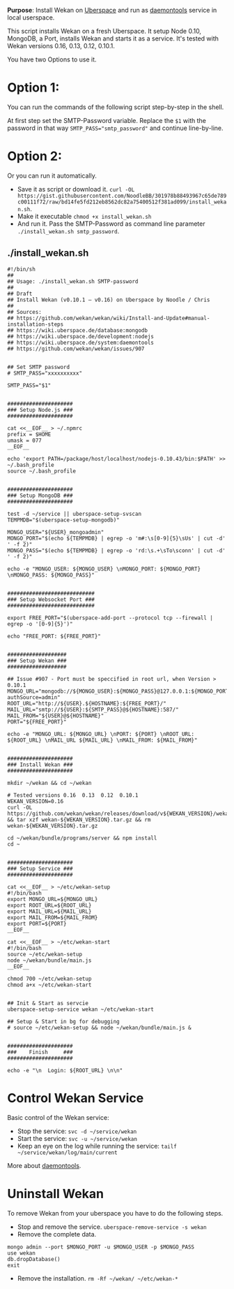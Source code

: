 **Purpose**: Install Wekan on [Uberspace](https://uberspace.de/) and run as [daemontools](https://cr.yp.to/daemontools/faq/create.html) service in local userspace.

This script installs Wekan on a fresh Uberspace. It setup Node 0.10, MongoDB, a Port, installs Wekan and starts it as a service. It's tested with Wekan versions 0.16, 0.13, 0.12, 0.10.1. 

You have two Options to use it.

# Option 1:
You can run the commands of the following script step-by-step in the shell. 

At first step set the SMTP-Password variable. Replace the `$1` with the password in that way `SMTP_PASS="smtp_password"` and continue line-by-line.

# Option 2:
Or you can run it automatically.
* Save it as script or download it. `curl -OL https://gist.githubusercontent.com/NoodleBB/301978b88493967c65de789c00111f72/raw/bd14fe5fd212eb8562dc82a75400512f381ad099/install_wekan.sh`.
* Make it executable `chmod +x install_wekan.sh` 
* And run it. Pass the SMTP-Password as command line parameter `./install_wekan.sh smtp_password`. 

## ./install_wekan.sh
```
#!/bin/sh
## 
## Usage: ./install_wekan.sh SMTP-password
##
## Draft
## Install Wekan (v0.10.1 – v0.16) on Uberspace by Noodle / Chris
## 
## Sources: 
## https://github.com/wekan/wekan/wiki/Install-and-Update#manual-installation-steps
## https://wiki.uberspace.de/database:mongodb
## https://wiki.uberspace.de/development:nodejs
## https://wiki.uberspace.de/system:daemontools
## https://github.com/wekan/wekan/issues/907


## Set SMTP password
# SMTP_PASS="xxxxxxxxxx"

SMTP_PASS="$1"


#####################
### Setup Node.js ###
#####################

cat <<__EOF__ > ~/.npmrc
prefix = $HOME
umask = 077
__EOF__

echo 'export PATH=/package/host/localhost/nodejs-0.10.43/bin:$PATH' >> ~/.bash_profile
source ~/.bash_profile


#####################
### Setup MongoDB ###
#####################

test -d ~/service || uberspace-setup-svscan
TEMPMDB="$(uberspace-setup-mongodb)"

MONGO_USER="${USER}_mongoadmin"
MONGO_PORT="$(echo ${TEMPMDB} | egrep -o 'm#:\s[0-9]{5}\sUs' | cut -d' ' -f 2)"
MONGO_PASS="$(echo ${TEMPMDB} | egrep -o 'rd:\s.+\sTo\sconn' | cut -d' ' -f 2)"

echo -e "MONGO_USER: ${MONGO_USER} \nMONGO_PORT: ${MONGO_PORT} \nMONGO_PASS: ${MONGO_PASS}"


############################
### Setup Websocket Port ###
############################

export FREE_PORT="$(uberspace-add-port --protocol tcp --firewall | egrep -o '[0-9]{5}')"

echo "FREE_PORT: ${FREE_PORT}"


###################
### Setup Wekan ###
###################

## Issue #907 - Port must be speccified in root url, when Version > 0.10.1
MONGO_URL="mongodb://${MONGO_USER}:${MONGO_PASS}@127.0.0.1:${MONGO_PORT}/wekan?authSource=admin"
ROOT_URL="http://${USER}.${HOSTNAME}:${FREE_PORT}/"
MAIL_URL="smtp://${USER}:${SMTP_PASS}@${HOSTNAME}:587/"
MAIL_FROM="${USER}@${HOSTNAME}"
PORT="${FREE_PORT}"

echo -e "MONGO_URL: ${MONGO_URL} \nPORT: ${PORT} \nROOT_URL: ${ROOT_URL} \nMAIL_URL ${MAIL_URL} \nMAIL_FROM: ${MAIL_FROM}"


#####################
### Install Wekan ###
#####################

mkdir ~/wekan && cd ~/wekan

# Tested versions 0.16  0.13  0.12  0.10.1
WEKAN_VERSION=0.16
curl -OL https://github.com/wekan/wekan/releases/download/v${WEKAN_VERSION}/wekan-${WEKAN_VERSION}.tar.gz && tar xzf wekan-${WEKAN_VERSION}.tar.gz && rm wekan-${WEKAN_VERSION}.tar.gz

cd ~/wekan/bundle/programs/server && npm install
cd ~


#####################
### Setup Service ###
#####################

cat <<__EOF__ > ~/etc/wekan-setup
#!/bin/bash
export MONGO_URL=${MONGO_URL}
export ROOT_URL=${ROOT_URL}
export MAIL_URL=${MAIL_URL}
export MAIL_FROM=${MAIL_FROM}
export PORT=${PORT}
__EOF__

cat <<__EOF__ > ~/etc/wekan-start
#!/bin/bash
source ~/etc/wekan-setup
node ~/wekan/bundle/main.js
__EOF__

chmod 700 ~/etc/wekan-setup
chmod a+x ~/etc/wekan-start


## Init & Start as servcie
uberspace-setup-service wekan ~/etc/wekan-start

## Setup & Start in bg for debugging
# source ~/etc/wekan-setup && node ~/wekan/bundle/main.js &


#####################
###    Finish     ###
#####################

echo -e "\n  Login: ${ROOT_URL} \n\n"
```

# Control Wekan Service
Basic control of the Wekan service:
* Stop the service: `svc -d ~/service/wekan`
* Start the service: `svc -u ~/service/wekan`
* Keep an eye on the log while running the service: `tailf ~/service/wekan/log/main/current`

More about [daemontools](https://cr.yp.to/daemontools/faq/create.html).


# Uninstall Wekan
To remove Wekan from your uberspace you have to do the following steps.
* Stop and remove the service. 
`uberspace-remove-service -s wekan`
* Remove the complete data. 
```
mongo admin --port $MONGO_PORT -u $MONGO_USER -p $MONGO_PASS
use wekan
db.dropDatabase()
exit
```
* Remove the installation. 
`rm -Rf ~/wekan/ ~/etc/wekan-*`